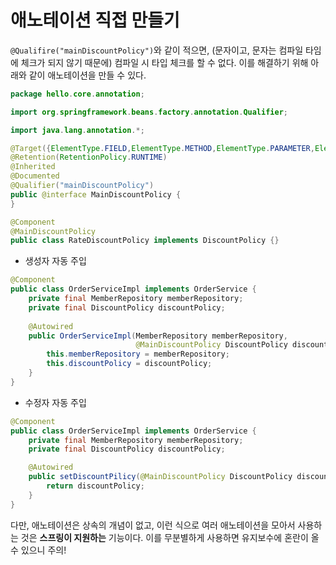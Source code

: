 # 애노테이션 직접 만들기

 `@Qualifire("mainDiscountPolicy")`와 같이 적으면, (문자이고, 문자는 컴파일 타임에 체크가 되지 않기 때문에) 컴파일 시 타입 체크를 할 수 없다. 이를 해결하기 위해 아래와 같이 애노테이션을 만들 수 있다.
 
```java
package hello.core.annotation;

import org.springframework.beans.factory.annotation.Qualifier;

import java.lang.annotation.*;

@Target({ElementType.FIELD,ElementType.METHOD,ElementType.PARAMETER,ElementType.TYPE,ElementType.ANNOTATION_TYPE})
@Retention(RetentionPolicy.RUNTIME)
@Inherited
@Documented
@Qualifier("mainDiscountPolicy")
public @interface MainDiscountPolicy {
}
```

```java
@Component
@MainDiscountPolicy
public class RateDiscountPolicy implements DiscountPolicy {}
```

* 생성자 자동 주입
```java
@Component
public class OrderServiceImpl implements OrderService {
    private final MemberRepository memberRepository;
    private final DiscountPolicy discountPolicy;
    
    @Autowired
    public OrderServiceImpl(MemberRepository memberRepository, 
                            @MainDiscountPolicy DiscountPolicy discountPolicy) {
        this.memberRepository = memberRepository;
        this.discountPolicy = discountPolicy;
    }
}
```

* 수정자 자동 주입
```java
@Component
public class OrderServiceImpl implements OrderService {
    private final MemberRepository memberRepository;
    private final DiscountPolicy discountPolicy;

    @Autowired
    public setDiscountPilicy(@MainDiscountPolicy DiscountPolicy discountPolicy) {
        return discountPolicy;
    }
} 
```


 다만, 애노테이션은 상속의 개념이 없고, 이런 식으로 여러 애노테이션을 모아서 사용하는 것은 **스프링이 지원하는** 기능이다. 이를 무분별하게 사용하면 유지보수에 혼란이 올 수 있으니 주의!